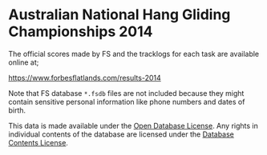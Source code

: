 # Australian National Hang Gliding Championships 2014

The official scores made by FS and the tracklogs for each task are available
online at;

https://www.forbesflatlands.com/results-2014

Note that FS database `*.fsdb` files are not included because they might
contain sensitive personal information like phone numbers and dates of birth.

This data is made available under the
[Open Database License](http://opendatacommons.org/licenses/odbl/1.0/). Any rights in individual
contents of the database are licensed under the
[Database Contents License](http://opendatacommons.org/licenses/dbcl/1.0/).
